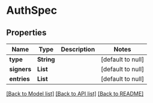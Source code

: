 # AuthSpec
## Properties

| Name | Type | Description | Notes |
|------------ | ------------- | ------------- | -------------|
| **type** | **String** |  | [default to null] |
| **signers** | **List** |  | [default to null] |
| **entries** | **List** |  | [default to null] |

[[Back to Model list]](../README.md#documentation-for-models) [[Back to API list]](../README.md#documentation-for-api-endpoints) [[Back to README]](../README.md)

